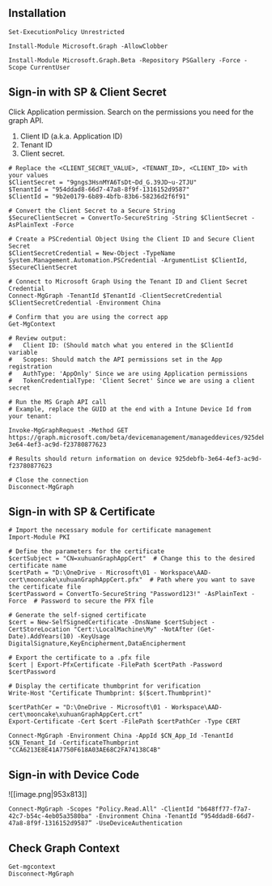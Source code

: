 
## Installation

```
Set-ExecutionPolicy Unrestricted

Install-Module Microsoft.Graph -AllowClobber

Install-Module Microsoft.Graph.Beta -Repository PSGallery -Force -Scope CurrentUser
```

## Sign-in with SP & Client Secret

Click Application permission. Search on the permissions you need for the graph API.

1) Client ID (a.k.a. Application ID) 
2) Tenant ID 
3) Client secret.

```
# Replace the <CLIENT_SECRET_VALUE>, <TENANT_ID>, <CLIENT_ID> with your values
$ClientSecret = "9gngs3HsnMYA6TsDt~Dd_G.39JD~u-2TJU"
$TenantId = "954ddad8-66d7-47a8-8f9f-1316152d9587"
$ClientId = "9b2e0179-6b89-4bfb-83b6-58236d2f6f91"

# Convert the Client Secret to a Secure String
$SecureClientSecret = ConvertTo-SecureString -String $ClientSecret -AsPlainText -Force

# Create a PSCredential Object Using the Client ID and Secure Client Secret
$ClientSecretCredential = New-Object -TypeName System.Management.Automation.PSCredential -ArgumentList $ClientId, $SecureClientSecret

# Connect to Microsoft Graph Using the Tenant ID and Client Secret Credential
Connect-MgGraph -TenantId $TenantId -ClientSecretCredential $ClientSecretCredential -Environment China

# Confirm that you are using the correct app
Get-MgContext

# Review output:
# 	Client ID: (Should match what you entered in the $ClientId variable
#	Scopes: Should match the API permissions set in the App registration
#	AuthType: 'AppOnly' Since we are using Application permissions
#	TokenCredentialType: 'Client Secret' Since we are using a client secret

# Run the MS Graph API call
# Example, replace the GUID at the end with a Intune Device Id from your tenant:

Invoke-MgGraphRequest -Method GET https://graph.microsoft.com/beta/devicemanagement/manageddevices/925debfb-3e64-4ef3-ac9d-f23780877623

# Results should return information on device 925debfb-3e64-4ef3-ac9d-f23780877623

# Close the connection
Disconnect-MgGraph
```

## Sign-in with SP & Certificate


```
# Import the necessary module for certificate management
Import-Module PKI

# Define the parameters for the certificate
$certSubject = "CN=xuhuanGraphAppCert"  # Change this to the desired certificate name
$certPath = "D:\OneDrive - Microsoft\01 - Workspace\AAD-cert\mooncake\xuhuanGraphAppCert.pfx"  # Path where you want to save the certificate file
$certPassword = ConvertTo-SecureString "Password123!" -AsPlainText -Force  # Password to secure the PFX file

# Generate the self-signed certificate
$cert = New-SelfSignedCertificate -DnsName $certSubject -CertStoreLocation "Cert:\LocalMachine\My" -NotAfter (Get-Date).AddYears(10) -KeyUsage DigitalSignature,KeyEncipherment,DataEncipherment

# Export the certificate to a .pfx file
$cert | Export-PfxCertificate -FilePath $certPath -Password $certPassword

# Display the certificate thumbprint for verification
Write-Host "Certificate Thumbprint: $($cert.Thumbprint)"

$certPathCer = "D:\OneDrive - Microsoft\01 - Workspace\AAD-cert\mooncake\xuhuanGraphAppCert.crt"
Export-Certificate -Cert $cert -FilePath $certPathCer -Type CERT
```


`Connect-MgGraph -Environment China -AppId $CN_App_Id -TenantId $CN_Tenant_Id -CertificateThumbprint "CCA6213E8E41A7750F618A03AE68C2FA74138C4B"` 


## Sign-in with Device Code

![[image.png|953x813]]

`Connect-MgGraph -Scopes "Policy.Read.All" -ClientId "b648ff77-f7a7-42c7-b54c-4eb05a3580ba" -Environment China -TenantId “954ddad8-66d7-47a8-8f9f-1316152d9587” -UseDeviceAuthentication`

## Check Graph Context


```
Get-mgcontext
Disconnect-MgGraph
```
